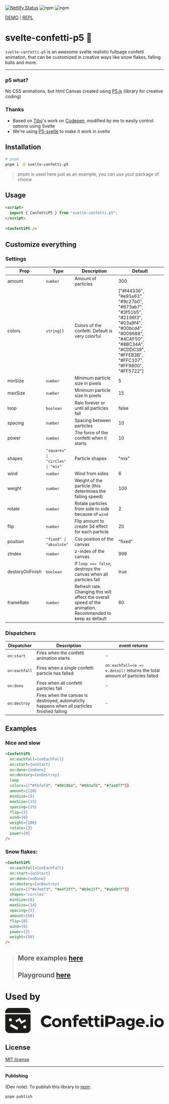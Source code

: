 [![Netlify Status](https://api.netlify.com/api/v1/badges/12a4d8fb-c15c-4766-8d1d-7d0d00217505/deploy-status)](https://app.netlify.com/sites/svelte-confetti-p5/deploys)
![npm](https://img.shields.io/npm/dw/svelte-confetti-p5)
![npm](https://img.shields.io/npm/v/svelte-confetti-p5)

[DEMO](https://svelte-confetti-p5.netlify.app/) | [REPL](https://svelte.dev/repl/e53fabec5bc24ca58655c23ee4b4eaa0?version=3.58.0)


# svelte-confetti-p5 🎊

`svelte-confetti-p5` is an awesome svelte realistic fullpage confetti animation, that can be customized in creative ways like snow flakes, falling balls and more.

---

### p5 what?

No CSS animations, but html Canvas created using [P5.js](https://p5js.org/) (library for creative coding)

### Thanks

- Based on [Tibo](https://gotibo.fr/)'s work on [Codepen](https://codepen.io/elron-the-typescripter/pen/abRNGYy), modified by me to easily control options using Svelte
- We're using [P5-svelte](https://p5-svelte.netlify.app/) to make it work in svelte

<!-- ![Svelte Confetti p5 Example](static/svelte-confetti-p5.gif) -->


## Installation

```bash
# pnpm
pnpm i -D svelte-confetti-p5
```
> pnpm is used here just as an example, you can use your package of choice



## Usage

```html
<script>
  import { ConfettiP5 } from "svelte-confetti-p5";
</script>

<ConfettiP5 />
```

## Customize everything

### Settings
| Prop    |   Type	|   Description |	Default |
|---|---|---|---|
| amount| `number` | Amount of particles | 300
  | colors| `string[]` | Colors of the confetti. Default is very colorful | ["#f44336", "#e91e63", "#9c27b0", "#673ab7", "#3f51b5", "#2196f3", "#03a9f4", "#00bcd4", "#009688", "#4CAF50", "#8BC34A", "#CDDC39", "#FFEB3B", "#FFC107", "#FF9800", "#FF5722"]
  | minSize| `number` | Minimum particle size in pixels | 5
  | maxSize| `number` | Minimum particle size in pixels | 15
  | loop|`boolean` | Rain forever or until all particles fall | false
  | spacing | `number` | Spacing between particles | 10
  | power | `number` | The force of the confetti when it starts | 10
  | shapes | `"squares" \| "circles" \| "mix"` | Particle shapes | "mix"
  | wind|  `number`| Wind from sides | 6
  | weight| `number` | Weight of the particle (this determines the falling speed) | 100
  | rotate| `number` | Rotate particles from side to side because of `wind` | 2
  | flip| `number` | Flip amount to create 3d effect for each particle | 20
  | position|  `"fixed" \| "absolute"` | Css position of the canvas | "fixed"
  | zIndex| `number` | z-index of the canvas | 999
  | destoryOnFinish | `boolean` | If `loop === false`, destroys the canvas when all particles fall | true
  | frameRate | `number` | Refresh rate. Changing this will affect the overall speed of the animation. Recommended to keep as default | 60


  ### Dispatchers
| Dispatcher	|   Description | event returns
|---|---|---|
| `on:start` | Fires when the confetti animation starts | - |
| `on:eachfall` | Fires when a single confetti particle has falled | `on:eachfall=(e => e.detail)` returns the total amount of particles falled | |
| `on:done` | Fires when all confetti particles fall | - |
| `on:destroy` | Fires when the canvas is destroyed, automaticlly happens when all particles finished falling | - |


## Examples

### Nice and slow

```html
<ConfettiP5
  on:eachfall={onEachFall}
  on:start={onStart}
  on:done={onDone}
  on:destory={onDestroy}
  loop
  colors={["#fbfefd", "#00186a", "#003afb", "#7aa8f7"]}
  amount={120}
  minSize={5}
  maxSize={15}
  spacing={15}
  flip={3}
  wind={0}
  weight={100}
  rotate={3}
  power={0}
/>
```


### Snow flakes: 
```html
<ConfettiP5
  on:eachfall={onEachFall}
  on:start={onStart}
  on:done={onDone}
  on:destory={onDestroy}
  colors={["#e7edf3", "#e4f3ff", "#b9e1ff", "#a6d9ff"]}
  shapes="circles"
  minSize={0}
  maxSize={14}
  spacing={5}
  amount={50}
  flip={0}
  wind={0}
  power={2}
  weight={50}
/>
```

> ## More examples [here](https://svelte-confetti-p5.netlify.app/)
> ## Playground [here]()


# Used by
[![ConfettiPage.io](static/confettipage-logo.png)](https://confettipage.io)

## License

[MIT license](https://opensource.org/license/mit/)

---
#### Publishing
(Dev note): To publish this library to [npm](https://www.npmjs.com):

```bash
pnpm publish
```


